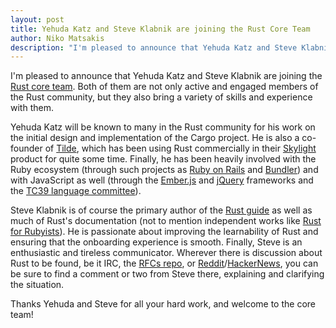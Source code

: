 ```yaml
---
layout: post
title: Yehuda Katz and Steve Klabnik are joining the Rust Core Team
author: Niko Matsakis
description: "I'm pleased to announce that Yehuda Katz and Steve Klabnik are joining the Rust core team."
---
```


I'm pleased to announce that Yehuda Katz and Steve Klabnik are joining
the [Rust core team]. Both of them are not only active and engaged
members of the Rust community, but they also bring a variety of skills
and experience with them.

Yehuda Katz will be known to many in the Rust community for his work
on the initial design and implementation of the Cargo project. He is
also a co-founder of [Tilde], which has been using Rust commercially
in their [Skylight] product for quite some time. Finally, he has been
heavily involved with the Ruby ecosystem (through such projects as
[Ruby on Rails] and [Bundler]) and with JavaScript as well (through
the [Ember.js] and [jQuery] frameworks and the
[TC39 language committee]).

Steve Klabnik is of course the primary author of the [Rust guide] as
well as much of Rust's documentation (not to mention independent works
like [Rust for Rubyists]). He is passionate about improving the
learnability of Rust and ensuring that the onboarding experience is
smooth. Finally, Steve is an enthusiastic and tireless
communicator. Wherever there is discussion about Rust to be found, be
it IRC, the [RFCs repo], or [Reddit]/[HackerNews], you can be sure to
find a comment or two from Steve there, explaining and clarifying the
situation.

Thanks Yehuda and Steve for all your hard work, and welcome to the core team!

[Rust core team]: https://github.com/rust-lang/rust/wiki/Note-core-team
[Ember.js]: https://emberjs.com/team/
[Skylight]: https://www.skylight.io/
[Tilde]: https://www.tilde.io/
[Rust guide]: https://doc.rust-lang.org/guide.html
[Rust for Rubyists]: https://www.rustforrubyists.com/
[Reddit]: https://www.reddit.com/r/rust
[HackerNews]: https://news.ycombinator.com/
[RFCs repo]: https://github.com/rust-lang/rfcs/
[Ruby on Rails]: https://rubyonrails.org/
[jQuery]: https://jquery.com/
[Bundler]: https://bundler.io/
[TC39 language committee]: https://www.ecma-international.org/memento/TC39.htm
